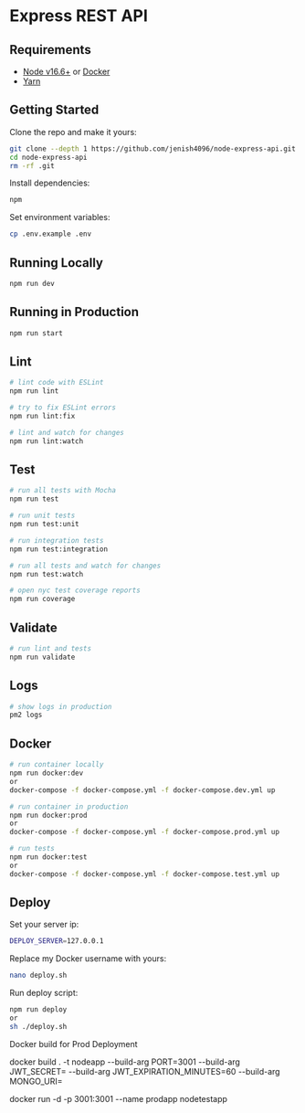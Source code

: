 # Express REST API

## Requirements

 - [Node v16.6+](https://nodejs.org/en/download/current/) or [Docker](https://www.docker.com/)
 - [Yarn](https://yarnpkg.com/en/docs/install)

## Getting Started

Clone the repo and make it yours:

```bash
git clone --depth 1 https://github.com/jenish4096/node-express-api.git
cd node-express-api
rm -rf .git
```

Install dependencies:

```bash
npm
```

Set environment variables:

```bash
cp .env.example .env
```

## Running Locally

```bash
npm run dev
```

## Running in Production

```bash
npm run start
```

## Lint

```bash
# lint code with ESLint
npm run lint

# try to fix ESLint errors
npm run lint:fix

# lint and watch for changes
npm run lint:watch
```

## Test

```bash
# run all tests with Mocha
npm run test

# run unit tests
npm run test:unit

# run integration tests
npm run test:integration

# run all tests and watch for changes
npm run test:watch

# open nyc test coverage reports
npm run coverage
```

## Validate

```bash
# run lint and tests
npm run validate
```

## Logs

```bash
# show logs in production
pm2 logs
```

## Docker

```bash
# run container locally
npm run docker:dev
or
docker-compose -f docker-compose.yml -f docker-compose.dev.yml up

# run container in production
npm run docker:prod
or
docker-compose -f docker-compose.yml -f docker-compose.prod.yml up

# run tests
npm run docker:test
or
docker-compose -f docker-compose.yml -f docker-compose.test.yml up
```

## Deploy

Set your server ip:

```bash
DEPLOY_SERVER=127.0.0.1
```

Replace my Docker username with yours:

```bash
nano deploy.sh
```

Run deploy script:

```bash
npm run deploy
or
sh ./deploy.sh
```



Docker build for Prod Deployment

docker build . -t nodeapp --build-arg PORT=3001 --build-arg JWT_SECRET=<valuehere> --build-arg JWT_EXPIRATION_MINUTES=60 --build-arg MONGO_URI=<valuehere>


docker run -d -p 3001:3001 --name prodapp nodetestapp